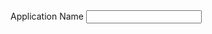 
 <div class="form-group">
        <label for="source_name">Application Name</label>
    <input  class="form-control"  formControlName="source_name">
  </div>
